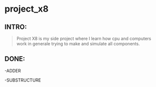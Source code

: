 # project_x8

## INTRO:

  > Project X8 is my side project where I learn how cpu and computers work in generale trying to make and simulate all components.
## DONE:
-ADDER

-SUBSTRUCTURE
